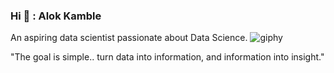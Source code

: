 ### **Hi 👋 : Alok Kamble**

An aspiring data scientist passionate about Data Science.
![giphy](https://user-images.githubusercontent.com/93284814/156421626-accb1890-ba10-4497-8ca5-7bc529aa7bda.jpg)

"The goal is simple.. turn data into information, and information into insight."

<!--
**Alok1707/Alok1707** is a ✨ _special_ ✨ repository because its `README.md` (this file) appears on your GitHub profile.

Here are some ideas to get you started:

- 🔭 I’m currently working on ...
- 🌱 I’m currently learning ...
- 👯 I’m looking to collaborate on ...
- 🤔 I’m looking for help with ...
- 💬 Ask me about ...
- 📫 How to reach me: ...
- 😄 Pronouns: ...
- ⚡ Fun fact: ...
-->
